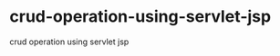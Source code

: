 crud-operation-using-servlet-jsp
================================

crud operation using servlet jsp
